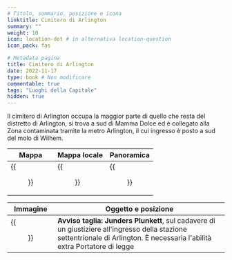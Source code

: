 ```yaml
---
# Titolo, sommario, posizione e icona
linktitle: Cimitero di Arlington
summary: ""
weight: 10
icon: location-dot # in alternativa location-question
icon_pack: fas

# Metadata pagina
title: Cimitero di Arlington
date: 2022-11-17
type: book # Non modificare
commentable: true
tags: "Luoghi della Capitale"
hidden: true
---
```





Il cimitero di Arlington occupa la maggior parte di quello che resta del distretto di Arlington,  si trova a sud di Mamma Dolce ed è collegato alla Zona contaminata tramite la metro Arlington, il cui ingresso è posto a sud del molo di Wilhem.

| Mappa | Mappa locale | Panoramica |
| ----- | ------------ | ---------- |
| {{<figure src="fo3/Arlington_Cemetery_loc.webp">}}  | {{<figure src="fo3/Arlington_Cemetery_map.webp">}}  | {{<figure src="fo3/Arlington_Cemetery.webp">}}  |

| Immagine                 | Oggetto e posizione                                                                                                                                                           | 
| ------------------------ | ----------------------------------------------------------------------------------------------------------------------------------------------------------------------------- |
| {{<figure src="fo3/Dead_Regulator.webp">}} | **Avviso taglia: Junders Plunkett**, sul cadavere di un giustiziere all'ingresso della stazione settentrionale di Arlington. È necessaria l'abilità extra Portatore di legge |
